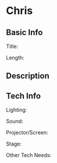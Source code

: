 # Chris


## Basic Info

Title:

Length:


## Description



## Tech Info

Lighting:

Sound:

Projector/Screen:

Stage:

Other Tech Needs:
